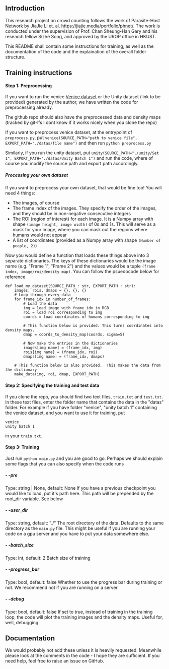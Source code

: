 ## Introduction

This research project on crowd counting follows the work of Parasite-Host Network by JiaJie Li et. al. https://jiajie.media/portfolio/phnet/. The work is conducted under the supervision of Prof. Chan Sheung-Han Gary and his research fellow Sizhe Song, and approved by the UROP office in HKUST.

This README shall contain some instructions for training, as well as the documentation of the code and the explaination of the overall folder structure.

## Training instructions
#### Step 1: Preprocessing
If you want to run the venice [Venice dataset](https://drive.google.com/file/d/15PUf7C3majy-BbWJSSHaXUlot0SUh3mJ/view "Venice dataset") or the Unity dataset (link to be provided) generated by the author, we have written the code for preprocessing already. 

The github repo should also have the preprocessed data and density maps (tracked by git-lfs I dont know if it works nicely when you clone the repo)


If you want to preprocess venice dataset, at the entrypoint of `preprocess.py`, put
`venice(SOURCE_PATH="path to venice file", EXPORT_PATH="./datas/file name")`
and then run `python preprocess.py`

Similarly, if you run the unity dataset, put 
`unity(SOURCE_PATH="./unity/Set 1", EXPORT_PATH="./datas/Unity Batch 1")`
and run the code, where of course you modify the source path and export path accordingly.

##### Processing your own dataset
If you want to preprocess your own dataset, that would be fine too! You will need 4 things:
- The images, of course
- The frame index of the images. They specify the order of the images, and they should be in non-negative consecutive integers
- The ROI (region of interest) for each image. It is a Numpy array with shape `(image height, image width)` of 0s and 1s. This will serve as a mask for your image, where you can mask out the regions where humans would not appear
- A list of coordinates (provided as a Numpy array with shape `(Number of people, 2)`)

Now you would define a function that loads these things above into 3 separate dictionaries. The keys of these dictionaries would be the image name (e.g. "Frame 1", "Frame 2") and the values would be a tuple `(frame index, image/roi/density map)`. You can follow the psuedocode below for reference

    def load_my_dataset(SOURCE_PATH : str, EXPORT_PATH : str):
    	images, rois, dmaps = {}, {}, {}
    	# Loop through every data
    	for frame_idx in number_of_frames:
    		# Load the data
    		img = load image with frame_idx in RGB
    		roi = load roi corresponding to img
    		coords = load coordinates of humans corresponding to img
    		
    		# This function below is provided. This turns coordinates into density maps.
    		dmap = coords_to_density_map(coords, sigma=5)
    		
    		# Now make the entries in the dictionaries
    		images[img name] = (frame_idx, img)
    		rois[img name] = (frame_idx, roi)
    		dmaps[img name] = (frame_idx, dmaps)
    		
    	# This function below is also provided.  This makes the data from the dictionary
    	make_data(img, roi, dmap, EXPORT_PATH)

#### Step 2: Specifying the training and test data
If you clone the repo, you should find two text files, `train.txt` and `test.txt`. In these text files, enter the folder name that contains the data in the "datas" folder. For example if you have folder "venice", "unity batch 1" containing the venice dataset, and you want to use it for training, put

    venice
    unity batch 1

in your `train.txt`.

#### Step 3: Training
Just run `python main.py` and you are good to go. Perhaps we should explain some flags that you can also specify when the code runs

##### - -pre
Type: string | None, default: None
If you have a previous checkpoint you would like to load, put it's path here. This path will be prepended by the root_dir variable. See below

##### - -user_dir
Type: string, default: "./"
The root directory of the data. Defaults to the same directory as the `main.py` file. This might be useful if you are running your code on a gpu server and you have to put your data somewhere else.

##### - -batch_size
Type: int, default: 2
Batch size of training

##### - -progress_bar
Type: bool, default: false
Whether to use the progress bar during training or not. We recommend not if you are running on a server

##### - -debug
Type: bool, default: false
If set to true, instead of training in the training loop, the code will plot the training images and the density maps. Useful for, well, debugging.


## Documentation
We would probably not add these unless it is heavily requested. Meanwhile please look at the comments in the code - I hope they are sufficient. If you need help, feel free to raise an issue on GitHub.